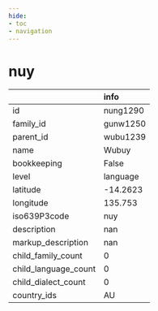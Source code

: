 ```yaml
---
hide:
- toc
- navigation
---
```

# nuy
|                      | info     |
|:---------------------|:---------|
| id                   | nung1290 |
| family_id            | gunw1250 |
| parent_id            | wubu1239 |
| name                 | Wubuy    |
| bookkeeping          | False    |
| level                | language |
| latitude             | -14.2623 |
| longitude            | 135.753  |
| iso639P3code         | nuy      |
| description          | nan      |
| markup_description   | nan      |
| child_family_count   | 0        |
| child_language_count | 0        |
| child_dialect_count  | 0        |
| country_ids          | AU       |